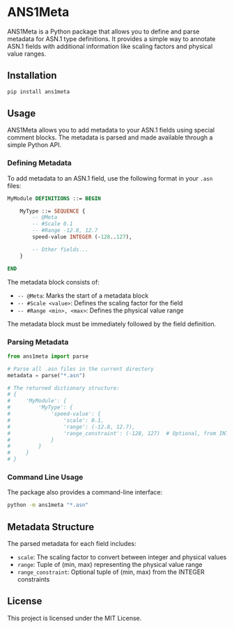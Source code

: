 # ANS1Meta

ANS1Meta is a Python package that allows you to define and parse metadata for ASN.1 type definitions. It provides a simple way to annotate ASN.1 fields with additional information like scaling factors and physical value ranges.

## Installation

```bash
pip install ans1meta
```

## Usage

ANS1Meta allows you to add metadata to your ASN.1 fields using special comment blocks. The metadata is parsed and made available through a simple Python API.

### Defining Metadata

To add metadata to an ASN.1 field, use the following format in your `.asn` files:

```asn1
MyModule DEFINITIONS ::= BEGIN

    MyType ::= SEQUENCE {
        -- @Meta
        -- #Scale 0.1
        -- #Range -12.8, 12.7
        speed-value INTEGER (-128..127),

        -- Other fields...
    }

END
```

The metadata block consists of:

- `-- @Meta`: Marks the start of a metadata block
- `-- #Scale <value>`: Defines the scaling factor for the field
- `-- #Range <min>, <max>`: Defines the physical value range

The metadata block must be immediately followed by the field definition.

### Parsing Metadata

```python
from ans1meta import parse

# Parse all .asn files in the current directory
metadata = parse("*.asn")

# The returned dictionary structure:
# {
#     'MyModule': {
#         'MyType': {
#             'speed-value': {
#                 'scale': 0.1,
#                 'range': (-12.8, 12.7),
#                 'range_constraint': (-128, 127)  # Optional, from INTEGER constraints
#             }
#         }
#     }
# }
```

### Command Line Usage

The package also provides a command-line interface:

```bash
python -m ans1meta "*.asn"
```

## Metadata Structure

The parsed metadata for each field includes:

- `scale`: The scaling factor to convert between integer and physical values
- `range`: Tuple of (min, max) representing the physical value range
- `range_constraint`: Optional tuple of (min, max) from the INTEGER constraints

## License

This project is licensed under the MIT License.
